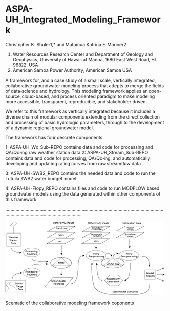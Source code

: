 # ASPA-UH_Integrated_Modeling_Framework


Christopher K. Shuler1,* and Matamua Katrina E. Mariner2
1. Water Resources Research Center and Department of Geology and Geophysics, University of Hawaii at Manoa,
1680 East West Road, HI 96822, USA
2. American Samoa Power Authority, American Samoa USA


A framework for, and a case study of a small scale, vertically integrated, collaborative groundwater modeling process that attepts to
merge the fields of data-science and hydrology. This modeling framework applies an open-source, cloud-based, and process oriented paradigm to make modeling more accessible, transparent, reproducible, and stakeholder driven.


We refer to this framework as vertically integrated because it includes a diverse chain of modular components extending from the direct collection and processing of basic hydrologic parameters, through to the development of a dynamic regional groundwater model.

The framework has four descrete components: 

1: ASPA-UH_Wx_Sub-REPO contains data and code for processing and QA/Qc-ing raw weather station data
2: ASPA-UH_Stream_Sub-REPO contains data and code for processing, QA/Qc-ing, and automatically developing and updating rating curves from raw streamflow data

3: ASPA-UH-SWB2_REPO contains the needed data and code to run the Tutuila SWB2 water budget model

4: ASPA-UH-Flopy_REPO contains files and code to run MODFLOW based groundwater models using the data generated within other components of this framework

........................................................................................................................................................................................


![alt text](docs/Framework_Schematic1.jpg)

Scematic of the collaborative modeling framework coponents

